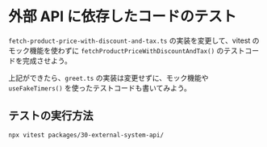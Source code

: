 # 外部 API に依存したコードのテスト

`fetch-product-price-with-discount-and-tax.ts` の実装を変更して、vitest のモック機能を使わずに
`fetchProductPriceWithDiscountAndTax()` のテストコードを完成させよう。

上記ができたら、`greet.ts` の実装は変更せずに、モック機能や `useFakeTimers()` を使ったテストコードも書いてみよう。

## テストの実行方法

```console
npx vitest packages/30-external-system-api/
```
